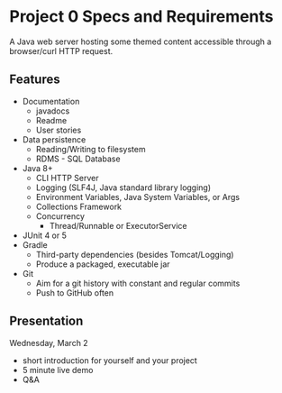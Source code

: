 # Project 0 Specs and Requirements
A Java web server hosting some themed content accessible through a browser/curl HTTP request.

## Features
- Documentation
  - javadocs
  - Readme
  - User stories
- Data persistence
  - Reading/Writing to filesystem
  - RDMS - SQL Database
- Java 8+
  - CLI HTTP Server
  - Logging (SLF4J, Java standard library logging)
  - Environment Variables, Java System Variables, or Args
  - Collections Framework
  - Concurrency
    - Thread/Runnable or ExecutorService
- JUnit 4 or 5
- Gradle
  - Third-party dependencies (besides Tomcat/Logging)
  - Produce a packaged, executable jar
- Git
  - Aim for a git history with constant and regular commits
  - Push to GitHub often

## Presentation
Wednesday, March 2
  - short introduction for yourself and your project
  - 5 minute live demo
  - Q&A

